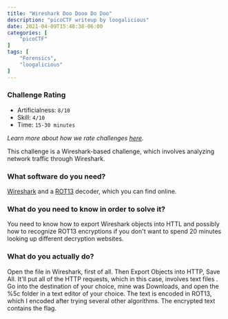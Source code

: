 ```yaml
---
title: "Wireshark Doo Dooo Do Doo"
description: "picoCTF writeup by loogalicious"
date: 2021-04-09T15:48:38-06:00
categories: [
    "picoCTF"
]
tags: [
    "Forensics",
    "loogalicious"
]
---
```


### Challenge Rating
* Artificialness: `8/10`
* Skill: `4/10`
* Time: `15-30 minutes`

*Learn more about how we rate challenges [here](/post/rating).*

This challenge is a Wireshark-based challenge, which involves analyzing network traffic through Wireshark. 

### What software do you need?
[Wireshark](https://www.wireshark.org/) and a [ROT13](https://rot13.com/) decoder, which you can find online.

### What do you need to know in order to solve it?
You need to know how to export Wireshark objects into HTTL and possibly how to 
recognize ROT13 encryptions if you don't want to spend 20 minutes looking up 
different decryption websites.

### What do you actually do?
Open the file in Wireshark, first of all. Then Export Objects into HTTP, Save 
All. It'll put all of the HTTP requests, which in this case, involves text files
. Go into the destination of your choice, mine was Downloads, and open the %5c 
folder in a text editor of your choice. The text is encoded in ROT13, which I 
encoded after trying several other algorithms. The encrypted text contains the 
flag. 

